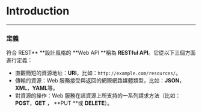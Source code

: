 # Introduction

---

### **定義**

符合 REST** **設計風格的 **Web API **稱為 **RESTful API**。它從以下三個方面進行定義：

* 直觀簡短的資源地址：**URI**，比如：`http://example.com/resources/`。
* 傳輸的資源：Web 服務接受與返回的網際網路媒體類型，比如：**JSON**，**XML**，**YAML**等。
* 對資源的操作：Web 服務在該資源上所支持的一系列請求方法（比如：**POST**，**GET** ， **PUT **或 **DELETE**）。

### 

